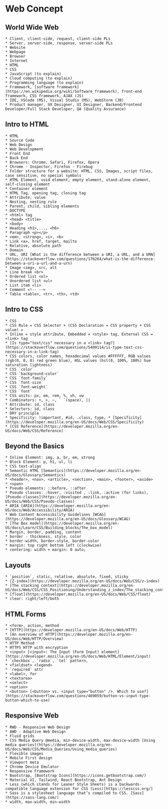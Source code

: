 # Web Concept

## World Wide Web
    * Client, client-side, request, client-side PLs
    * Server, server-side, response, server-side PLs
    * Website
    * Webpage
    * Browser
    * Internet
    * HTML
    * CSS
    * JavaScript (to explain)
    * Cloud computing (to explain)
    * Programming language (to explain)
    * Framework, [software framework](https://en.wikipedia.org/wiki/Software_framework), front-end framework, CSS framework, AJAX (JS)
    * IDE, VSCode (MS), Visual Studio (MS), WebStorm (JB)
    * Product manager, UX Designer, UI Designer, Backend/Frontend Developer/Full Stack Developer, QA (Quality Assurance)

## Intro to HTML
    * HTML
    * Source Code
    * Web Design
    * Web Development
    * Front End
    * Back End
    * Browsers: Chrome, Safari, Firefox, Opera
    * Chrome - Inspector, Firefox - Firebug
    * Folder structure for a website: HTML, CSS, Images, script files, case sensitive, no special symbols
    * HTML Element, void element, empty element, stand-alone element, self-closing element
    * Container element
    * HTML Tag, opening tag, closing tag
    * Attribute, value
    * Nesting, nesting rule
    * Parent, child, sibling elements
    * DOCTYPE
    * <html> tag
    * <head> <title>
    * <body>
    * Heading <h1>,..., <h6>
    * Paragraph <p></p>
    * <em>, <strong>, <i>, <b>
    * Link <a>, href, target, mailto
    * Relative, absolute path
    * Domain
    * URL, URI [What is the difference between a URI, a URL, and a URN](https://stackoverflow.com/questions/176264/what-is-the-difference-between-a-uri-a-url-and-a-urn)
    * Image <img>, src, alt
    * Line break <br>
    * Ordered list <ol>
    * Unordered list <ul>
    * List item <li>
    * Comment <!-- -->
    * Table <table>, <tr>, <th>, <td>
    
## Intro to CSS
    * CSS
    * CSS Rule = CSS Selector + (CSS Declaration = CSS property + CSS value) = 
    * Inline = style attribute, Embedded = <style> tag, External CSS = <link> tag
    * [Is type="text/css" necessary in a <link> tag?](https://stackoverflow.com/questions/5409114/is-type-text-css-necessary-in-a-link-tag)
    * CSS colors, color names, hexadecimal values #FFFFFF, RGB values (rgb(0, 0, 0) red green blue), HSL values (hsl(0, 100%, 100%) hue saturation lightness)
    * CSS `color`
    * CSS `background-color`
    * CSS `font-family`
    * CSS `font-size`
    * CSS `font-weight`
    * CSS `font`
    * CSS units: px, em, rem, %, vh, vw
    * Combinators: +, >, ~, ` `(space), ||
    * Attribute: id, class
    * Selectors: id, class
    * DRY principle
    * Specificity: !important, #id, .class, type, * [Specificity](https://developer.mozilla.org/en-US/docs/Web/CSS/Specificity)
    * [CSS Reference](https://developer.mozilla.org/en-US/docs/Web/CSS/Reference)

## Beyond the Basics
    * Inline Element: img, a, br, em, strong
    * Block Element: p, h1, ul, li
    * CSS text-align
    * Semantic HTML [Semantics](https://developer.mozilla.org/en-US/docs/Glossary/Semantics)
    * <header>, <nav>, <article>, <section>, <main>, <footer>, <aside>
    * <span>
    * Pseudo elements: ::before, ::after
    * Pseudo classes: :hover, :visited , :link, :active (for links), [Pseudo-classes](https://developer.mozilla.org/en-US/docs/Web/CSS/Pseudo-classes) 
    * ARIA [ARIA](https://developer.mozilla.org/en-US/docs/Web/Accessibility/ARIA)
    * Web Content Accessibility Guidelines [WCAG](https://developer.mozilla.org/en-US/docs/Glossary/WCAG)
    * [The Box model](https://developer.mozilla.org/en-US/docs/Learn/CSS/Building_blocks/The_box_model)
    * Margin, border, padding, content
    * border - thickness, style, color
    * border-width, border-style, border-color
    * margin: top right bottom left (clockwise)
    * centering: width + margin: 0 auto;

## Layouts
    * `position`, static, relative, absolute, fixed, sticky
    * [Z-index](https://developer.mozilla.org/en-US/docs/Web/CSS/z-index)
    * [The stacking context](https://developer.mozilla.org/en-US/docs/Web/CSS/CSS_Positioning/Understanding_z_index/The_stacking_context)
    * [float](https://developer.mozilla.org/en-US/docs/Web/CSS/float)
    * clear: right/left/both

## HTML Forms
    * <form>, action, method
    * [HTTP](https://developer.mozilla.org/en-US/docs/Web/HTTP)
    * [An overview of HTTP](https://developer.mozilla.org/en-US/docs/Web/HTTP/Overview)
    * HTTP Method
    * HTTPS HTTP with encryption
    * <input> [<input>: The Input (Form Input) element](https://developer.mozilla.org/en-US/docs/Web/HTML/Element/input)
    * `checkbox`, `radio`, `tel` pattern,
    * <fieldset> <legend>
    * `required` attr
    * <label>, for
    * <textarea>
    * <select>
    * <option>
    * <button> [<button> vs. <input type="button" />. Which to use?](https://stackoverflow.com/questions/469059/button-vs-input-type-button-which-to-use)

## Responsive Web
    * RWD - Responsive Web Design
    * AWD - Adaptive Web Design
    * Fluid grids
    * CSS Media Query @media, min-device-width, max-device-width [Using media queries](https://developer.mozilla.org/en-US/docs/Web/CSS/Media_Queries/Using_media_queries)
    * Flexible images
    * Mobile First design
    * Viewport meta
    * Chrome Device Emulator
    * Responsive Framework
    * Bootstrap, [Bootstrap Icons](https://icons.getbootstrap.com/)
    * Material UI, Tailwind, React Bootstrap, Ant Design
    * Less (which stands for Leaner Style Sheets) is a backwards-compatible language extension for CSS (Less)[https://lesscss.org/]
    * Sass is a stylesheet language that’s compiled to CSS. [Sass](https://sass-lang.com/)
    * width, max-width, min-width
